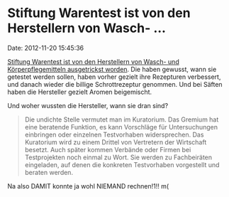 Stiftung Warentest ist von den Herstellern von Wasch- \...
==========================================================

Date: 2012-11-20 15:45:36

[Stiftung Warentest ist von den Herstellern von Wasch- und
Körperpflegemitteln ausgetrickst
worden](http://www.tagesspiegel.de/wirtschaft/manipulationen-bei-produkten-tester-der-stiftung-warentest-ausgetrickst/7411112.html).
Die haben gewusst, wann sie getestet werden sollen, haben vorher gezielt
ihre Rezepturen verbessert, und danach wieder die billige
Schrottrezeptur genommen. Und bei Säften haben die Hersteller gezielt
Aromen beigemischt.

Und woher wussten die Hersteller, wann sie dran sind?

> Die undichte Stelle vermutet man im Kuratorium. Das Gremium hat eine
> beratende Funktion, es kann Vorschläge für Untersuchungen einbringen
> oder einzelnen Testvorhaben widersprechen. Das Kuratorium wird zu
> einem Drittel von Vertretern der Wirtschaft besetzt. Auch später
> kommen Verbände oder Firmen bei Testprojekten noch einmal zu Wort. Sie
> werden zu Fachbeiräten eingeladen, auf denen die konkreten
> Testvorhaben vorgestellt und beraten werden.

Na also DAMIT konnte ja wohl NIEMAND rechnen!1!! m(
